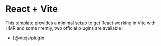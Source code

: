 # React + Vite

This template provides a minimal setup to get React working in Vite with HMR and some rrently, two official plugins are available:
- [@vitejs/plugin
